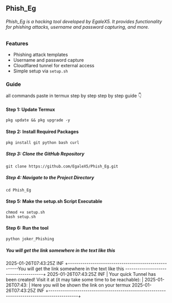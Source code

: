 ## Phish_Eg

###### Phish_Eg is a hacking tool developed by EgaleX5. It provides functionality for phishing attacks, username and password capturing, and more. 

### Features
- Phishing attack templates
- Username and password capture
- Cloudflared tunnel for external access
- Simple setup via `setup.sh`

### Guide 
all commands paste in termux step by step 
step by step guide 👇

####  Step 1: Update Termux
    pkg update && pkg upgrade -y
#### Step 2: Install Required Packages
    pkg install git python bash curl
##### Step 3: Clone the GitHub Repository
    git clone https://github.com/EgaleX5/Phish_Eg.git
##### Step 4: Navigate to the Project Directory
    cd Phish_Eg
#### Step 5: Make the setup.sh Script Executable
    chmod +x setup.sh
    bash setup.sh
#### Step 6: Run the tool 
    python joker_Phishing
##### You will get the link somewhere in the text like this 
2025-01-26T07:43:25Z INF +------------------------------------------------------You will get the link somewhere in the text like this --------------------------------------+
2025-01-26T07:43:25Z INF |  Your quick Tunnel has been created! Visit it at (it may take some time to be reachable):  |
2025-01-26T07:43:       |  Here you will be shown the link on your termux 
2025-01-26T07:43:25Z INF +--------------------------------------------------------------------------------------------+


    
